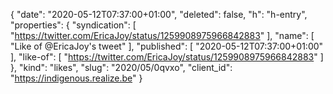 {
  "date": "2020-05-12T07:37:00+01:00",
  "deleted": false,
  "h": "h-entry",
  "properties": {
    "syndication": [
      "https://twitter.com/EricaJoy/status/1259908975966842883"
    ],
    "name": [
      "Like of @EricaJoy's tweet"
    ],
    "published": [
      "2020-05-12T07:37:00+01:00"
    ],
    "like-of": [
      "https://twitter.com/EricaJoy/status/1259908975966842883"
    ]
  },
  "kind": "likes",
  "slug": "2020/05/0qvxo",
  "client_id": "https://indigenous.realize.be"
}

